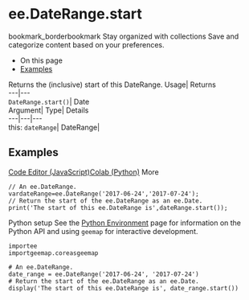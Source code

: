  
#  ee.DateRange.start 
bookmark_borderbookmark Stay organized with collections  Save and categorize content based on your preferences.
  * On this page
  * [Examples](https://developers.google.com/earth-engine/apidocs/ee-daterange-start#examples)


Returns the (inclusive) start of this DateRange. 
Usage| Returns  
---|---  
`DateRange.start()`| Date  
Argument| Type| Details  
---|---|---  
this: `dateRange`| DateRange|   
## Examples
[Code Editor (JavaScript)](https://developers.google.com/earth-engine/apidocs/ee-daterange-start#code-editor-javascript-sample)[Colab (Python)](https://developers.google.com/earth-engine/apidocs/ee-daterange-start#colab-python-sample) More
```
// An ee.DateRange.
vardateRange=ee.DateRange('2017-06-24','2017-07-24');
// Return the start of the ee.DateRange as an ee.Date.
print('The start of this ee.DateRange is',dateRange.start());
```
Python setup
See the [ Python Environment](https://developers.google.com/earth-engine/guides/python_install) page for information on the Python API and using `geemap` for interactive development.
```
importee
importgeemap.coreasgeemap
```
```
# An ee.DateRange.
date_range = ee.DateRange('2017-06-24', '2017-07-24')
# Return the start of the ee.DateRange as an ee.Date.
display('The start of this ee.DateRange is', date_range.start())
```

